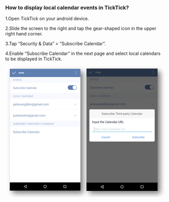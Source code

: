 ### How to display local calendar events in TickTick?

1.Open TickTick on your android device.

2.Slide the screen to the right and tap the gear-shaped icon in the upper right hand corner.

3.Tap “Security & Data” > “Subscribe Calendar”.

4.Enable “Subscribe Calendar” in the next page and select local calendars to be displayed in TickTick. 



![](../images/andsubscribecal.png)